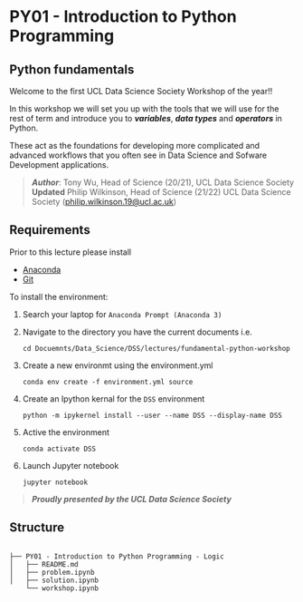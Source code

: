 # PY01 - Introduction to Python Programming 

## Python fundamentals

Welcome to the first UCL Data Science Society Workshop of the year!!

In this workshop we will set you up with the tools that we will use for the rest of term and introduce you to ***variables***, ***data types*** and ***operators*** in Python.

These act as the foundations for developing more complicated and advanced workflows that you often see in Data Science and Sofware Development applications.

>***Author***: Tony Wu, Head of Science (20/21), UCL Data Science Society <br/>
>**Updated** Philip Wilkinson, Head of Science (21/22) UCL Data Science Society (philip.wilkinson.19@ucl.ac.uk) </br>

## Requirements

Prior to this lecture please install
- [Anaconda](https://www.anaconda.com/products/individual)
- [Git](https://git-scm.com/downloads)

To install the environment:

1. Search your laptop for `Anaconda Prompt (Anaconda 3)`

2. Navigate to the directory you have the current documents i.e.

    `cd Docuemnts/Data_Science/DSS/lectures/fundamental-python-workshop`

3. Create a new environmt using the environment.yml

    `conda env create -f environment.yml source`

4. Create an Ipython kernal for the `DSS` environment

    `python -m ipykernel install --user --name DSS --display-name DSS`

5. Active the environment

    `conda activate DSS`

6. Launch Jupyter notebook

    `jupyter notebook`

>***Proudly presented by the UCL Data Science Society***


## Structure

```shell

├── PY01 - Introduction to Python Programming - Logic
│   ├── README.md
│   ├── problem.ipynb
│   ├── solution.ipynb
    └── workshop.ipynb

```
